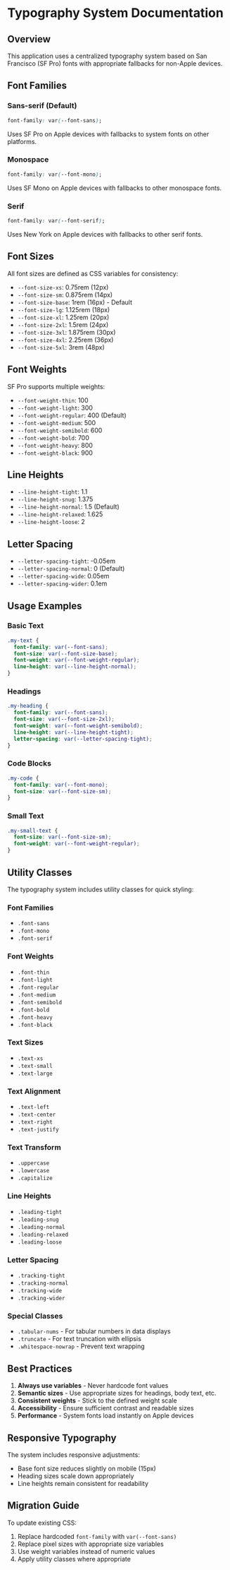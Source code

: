 # Typography System Documentation

## Overview
This application uses a centralized typography system based on San Francisco (SF Pro) fonts with appropriate fallbacks for non-Apple devices.

## Font Families

### Sans-serif (Default)
```css
font-family: var(--font-sans);
```
Uses SF Pro on Apple devices with fallbacks to system fonts on other platforms.

### Monospace
```css
font-family: var(--font-mono);
```
Uses SF Mono on Apple devices with fallbacks to other monospace fonts.

### Serif
```css
font-family: var(--font-serif);
```
Uses New York on Apple devices with fallbacks to other serif fonts.

## Font Sizes
All font sizes are defined as CSS variables for consistency:

- `--font-size-xs`: 0.75rem (12px)
- `--font-size-sm`: 0.875rem (14px)
- `--font-size-base`: 1rem (16px) - Default
- `--font-size-lg`: 1.125rem (18px)
- `--font-size-xl`: 1.25rem (20px)
- `--font-size-2xl`: 1.5rem (24px)
- `--font-size-3xl`: 1.875rem (30px)
- `--font-size-4xl`: 2.25rem (36px)
- `--font-size-5xl`: 3rem (48px)

## Font Weights
SF Pro supports multiple weights:

- `--font-weight-thin`: 100
- `--font-weight-light`: 300
- `--font-weight-regular`: 400 (Default)
- `--font-weight-medium`: 500
- `--font-weight-semibold`: 600
- `--font-weight-bold`: 700
- `--font-weight-heavy`: 800
- `--font-weight-black`: 900

## Line Heights
- `--line-height-tight`: 1.1
- `--line-height-snug`: 1.375
- `--line-height-normal`: 1.5 (Default)
- `--line-height-relaxed`: 1.625
- `--line-height-loose`: 2

## Letter Spacing
- `--letter-spacing-tight`: -0.05em
- `--letter-spacing-normal`: 0 (Default)
- `--letter-spacing-wide`: 0.05em
- `--letter-spacing-wider`: 0.1em

## Usage Examples

### Basic Text
```css
.my-text {
  font-family: var(--font-sans);
  font-size: var(--font-size-base);
  font-weight: var(--font-weight-regular);
  line-height: var(--line-height-normal);
}
```

### Headings
```css
.my-heading {
  font-family: var(--font-sans);
  font-size: var(--font-size-2xl);
  font-weight: var(--font-weight-semibold);
  line-height: var(--line-height-tight);
  letter-spacing: var(--letter-spacing-tight);
}
```

### Code Blocks
```css
.my-code {
  font-family: var(--font-mono);
  font-size: var(--font-size-sm);
}
```

### Small Text
```css
.my-small-text {
  font-size: var(--font-size-sm);
  font-weight: var(--font-weight-regular);
}
```

## Utility Classes

The typography system includes utility classes for quick styling:

### Font Families
- `.font-sans`
- `.font-mono`
- `.font-serif`

### Font Weights
- `.font-thin`
- `.font-light`
- `.font-regular`
- `.font-medium`
- `.font-semibold`
- `.font-bold`
- `.font-heavy`
- `.font-black`

### Text Sizes
- `.text-xs`
- `.text-small`
- `.text-large`

### Text Alignment
- `.text-left`
- `.text-center`
- `.text-right`
- `.text-justify`

### Text Transform
- `.uppercase`
- `.lowercase`
- `.capitalize`

### Line Heights
- `.leading-tight`
- `.leading-snug`
- `.leading-normal`
- `.leading-relaxed`
- `.leading-loose`

### Letter Spacing
- `.tracking-tight`
- `.tracking-normal`
- `.tracking-wide`
- `.tracking-wider`

### Special Classes
- `.tabular-nums` - For tabular numbers in data displays
- `.truncate` - For text truncation with ellipsis
- `.whitespace-nowrap` - Prevent text wrapping

## Best Practices

1. **Always use variables** - Never hardcode font values
2. **Semantic sizes** - Use appropriate sizes for headings, body text, etc.
3. **Consistent weights** - Stick to the defined weight scale
4. **Accessibility** - Ensure sufficient contrast and readable sizes
5. **Performance** - System fonts load instantly on Apple devices

## Responsive Typography

The system includes responsive adjustments:
- Base font size reduces slightly on mobile (15px)
- Heading sizes scale down appropriately
- Line heights remain consistent for readability

## Migration Guide

To update existing CSS:
1. Replace hardcoded `font-family` with `var(--font-sans)`
2. Replace pixel sizes with appropriate size variables
3. Use weight variables instead of numeric values
4. Apply utility classes where appropriate 